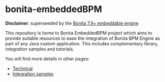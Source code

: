# bonita-embeddedBPM

**Disclaimer**: superseeded by the [Bonita 7.9+ embeddable engine](https://documentation.bonitasoft.com/bonita/7.10/embed-engine)


This repository is home to Bonita EmbeddedBPM project which aims to provide suitable resources to ease the integration of Bonita BPM Engine as part of any Java custom application. This includes complementary library, integration samples and tutorials.

You will find more details in other pages:

* [Technical](https://github.com/PierrickVoulet/bonita-embeddedBPM/wiki/Technical)
* [Integration samples](https://github.com/PierrickVoulet/bonita-embeddedBPM/wiki/Samples)
